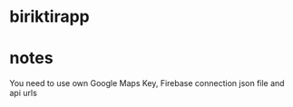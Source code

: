 # biriktirapp
 
# notes

You need to use own Google Maps Key, Firebase connection json file and api urls
